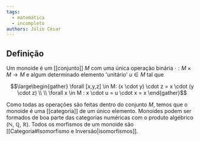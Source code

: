 ```yaml
---
tags:
  - matemática
  - incompleto
authors: Júlio César
---
```

## Definição

Um monoide é um [[conjunto]] $M$ com uma única operação binária $\cdot : M \times M \to M$ e algum determinado elemento 'unitário' $u \in M$ tal que

$$\large\begin{gather}
\forall [x,y,z] \in M: (x \cdot y) \cdot z = x \cdot (y \cdot z) \\ \\
\forall x \in M : x \cdot u = u \cdot x = x
\end{gather}$$

Como todas as operações são feitas dentro do conjunto $M$, temos que o monoide é uma [[categoria]] de um único elemento. Monoides podem ser formados de boa parte das categorias numéricas com o produto algébrico ($\mathbb N$, $\mathbb Q$, $\mathbb R$). Todos os morfismos de um monoide são [[Categoria#Isomorfismo e Inversão|isomorfismos]].